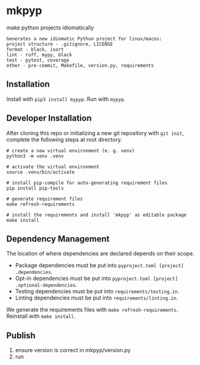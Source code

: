 # mkpyp
make python projects idiomatically
```
Generates a new idiomatic Python project for linux/macos:
project structure - .gitignore, LICENSE
format - black, isort
lint - ruff, mypy, black
test - pytest, coverage
other - pre-commit, Makefile, version.py, requirements
```

## Installation
Install with `pip3 install mypyp`. Run with `mypyp`.

## Developer Installation
After cloning this repo or initializing a new git repository with `git init`, complete the following steps at root directory.
```shell
# create a new virtual environment (e. g. venv)
python3 -m venv .venv

# activate the virtual environment
source .venv/bin/activate

# install pip-compile for auto-generating requirement files
pip install pip-tools

# generate requirement files
make refresh-requirements

# install the requirements and install 'mkpyp' as editable package
make install
```

## Dependency Management
The location of where dependencies are declared depends on their scope. 

- Package dependencies must be put into `pyproject.toml [project] .dependencies`.
- Opt-in dependencies must be put into `pyproject.toml [project] .optional-dependencies`.
- Testing dependencies must be put into `requirements/testing.in`.
- Linting dependencies must be put into `requirements/linting.in`.

We generate the requirements files with `make refresh-requirements`. Reinstall with `make install`.

## Publish
1. ensure version is correct in mkpyp/version.py
2. run